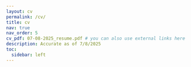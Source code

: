 ```yaml
---
layout: cv
permalink: /cv/
title: cv
nav: true
nav_order: 5
cv_pdf: 07-08-2025_resume.pdf # you can also use external links here
description: Accurate as of 7/8/2025
toc:
  sidebar: left
---
```


